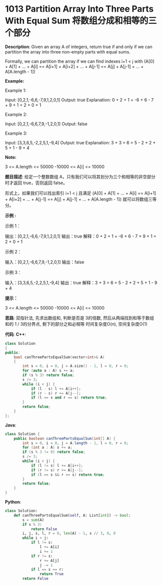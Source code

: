# 1013 Partition Array Into Three Parts With Equal Sum 将数组分成和相等的三个部分

__Description__:
Given an array A of integers, return true if and only if we can partition the array into three non-empty parts with equal sums.

Formally, we can partition the array if we can find indexes i+1 < j with (A[0] + A[1] + ... + A[i] == A[i+1] + A[i+2] + ... + A[j-1] == A[j] + A[j-1] + ... + A[A.length - 1])

__Example:__

Example 1:

Input: [0,2,1,-6,6,-7,9,1,2,0,1]
Output: true
Explanation: 0 + 2 + 1 = -6 + 6 - 7 + 9 + 1 = 2 + 0 + 1

Example 2:

Input: [0,2,1,-6,6,7,9,-1,2,0,1]
Output: false

Example 3:

Input: [3,3,6,5,-2,2,5,1,-9,4]
Output: true
Explanation: 3 + 3 = 6 = 5 - 2 + 2 + 5 + 1 - 9 + 4

__Note:__

3 <= A.length <= 50000
-10000 <= A[i] <= 10000

__题目描述__:
给定一个整数数组 A，只有我们可以将其划分为三个和相等的非空部分时才返回 true，否则返回 false。

形式上，如果我们可以找出索引 i+1 < j 且满足 (A[0] + A[1] + ... + A[i] == A[i+1] + A[i+2] + ... + A[j-1] == A[j] + A[j-1] + ... + A[A.length - 1]) 就可以将数组三等分。

__示例 :__

示例 1：

输出：[0,2,1,-6,6,-7,9,1,2,0,1]
输出：true
解释：0 + 2 + 1 = -6 + 6 - 7 + 9 + 1 = 2 + 0 + 1

示例 2：

输入：[0,2,1,-6,6,7,9,-1,2,0,1]
输出：false

示例 3：

输入：[3,3,6,5,-2,2,5,1,-9,4]
输出：true
解释：3 + 3 = 6 = 5 - 2 + 2 + 5 + 1 - 9 + 4

__提示：__

3 <= A.length <= 50000
-10000 <= A[i] <= 10000

__思路__:
双指针法, 先求出数组和, 判断是否是 3的倍数, 然后从两端找到和等于数组和的 1 / 3的分界点, 剩下的部分之和必相等
时间复杂度O(n), 空间复杂度O(1)

__代码__:
__C++__:

```C++
class Solution 
{
public:
    bool canThreePartsEqualSum(vector<int>& A) 
    {
        int s = 0, i = 0, j = A.size() - 1, l = 0, r = 0;
        for (auto a : A) s += a;
        if (s % 3) return false;
        s /= 3;
        while (i < j) {
            if (l - s) l += A[i++];
            if (r - s) r += A[j--];
            if (l == s and r == s) return true;
        }
        return false;
    }
};
```

__Java__:

```Java
class Solution {
    public boolean canThreePartsEqualSum(int[] A) {
        int s = 0, i = 0, j = A.length - 1, l = 0, r = 0;
        for (int a : A) s += a;
        if (s % 3 != 0) return false;
        s /= 3;
        while (i < j) {
            if (l != s) l += A[i++];
            if (r != s) r += A[j--];
            if (l == s && r == s) return true;
        }
        return false;
    }
}
```

__Python__:

```Python
class Solution:
    def canThreePartsEqualSum(self, A: List[int]) -> bool:
        s = sum(A)
        if s % 3:
            return False
        i, j, s, l, r = 0, len(A) - 1, s // 3, 0, 0
        while i < j:
            if l != s:
                l += A[i]
                i += 1
            if r != s:
                r += A[j]
                j -= 1
            if l == s == r:
                return True
        return False
```
